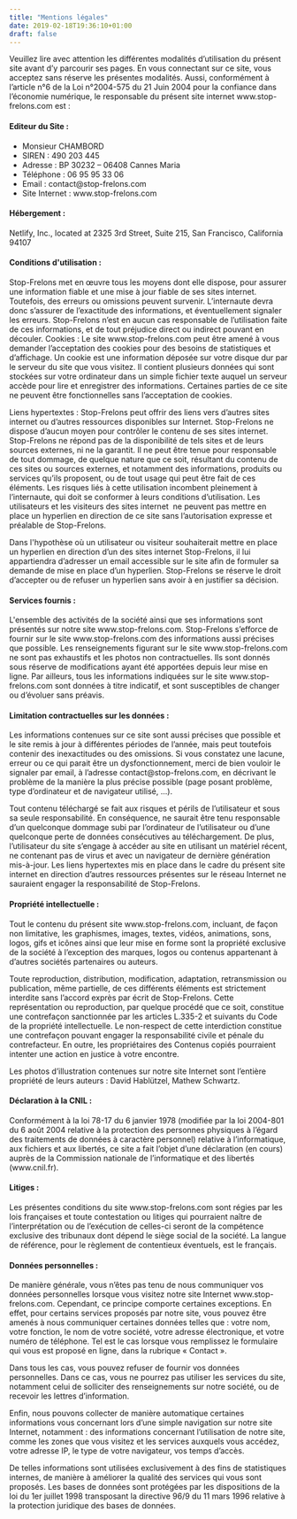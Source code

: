 ```yaml
---
title: "Mentions légales"
date: 2019-02-18T19:36:10+01:00
draft: false
---
```


<p>Veuillez lire avec attention les différentes modalités d’utilisation du présent site avant d’y parcourir ses pages. En vous connectant sur ce site, vous acceptez sans réserve les présentes modalités. Aussi, conformément à l’article n°6 de la Loi n°2004-575 du 21 Juin 2004 pour la confiance dans l’économie numérique, le responsable du présent site internet www.stop-frelons.com est :</p>

<h4>Editeur du Site : </h4>
<ul>
	<li>Monsieur CHAMBORD</li>
	<li>SIREN : 490 203 445</li>
	<li>Adresse : BP 30232 – 06408 Cannes Maria</li>
	<li>Téléphone : 06 95 95 33 06</li>
	<li>Email : contact@stop-frelons.com</li>
	<li>Site Internet : www.stop-frelons.com</li>
</ul>

<h4>Hébergement : </h4>
<p>Netlify, Inc., located at 2325 3rd Street, Suite 215, San Francisco, California 94107</p>

<h4>Conditions d'utilisation : </h4>
<p>Stop-Frelons met en œuvre tous les moyens dont elle dispose, pour assurer une information fiable et une mise à jour fiable de ses sites internet. Toutefois, des erreurs ou omissions peuvent survenir. L’internaute devra donc s’assurer de l’exactitude des informations, et éventuellement signaler les erreurs.  Stop-Frelons n’est en aucun cas responsable de l’utilisation faite de ces informations, et de tout préjudice direct ou indirect pouvant en découler.
Cookies : Le site www.stop-frelons.com peut être amené à vous demander l’acceptation des cookies pour des besoins de statistiques et d’affichage. Un cookie est une information déposée sur votre disque dur par le serveur du site que vous visitez. Il contient plusieurs données qui sont stockées sur votre ordinateur dans un simple fichier texte auquel un serveur accède pour lire et enregistrer des informations. Certaines parties de ce site ne peuvent être fonctionnelles sans l’acceptation de cookies.</p>
<p>Liens hypertextes : Stop-Frelons peut offrir des liens vers d’autres sites internet ou d’autres ressources disponibles sur Internet. Stop-Frelons ne dispose d’aucun moyen pour contrôler le contenu de ses sites internet. Stop-Frelons ne répond pas de la disponibilité de tels sites et de leurs sources externes, ni ne la garantit. Il ne peut être tenue pour responsable de tout dommage, de quelque nature que ce soit, résultant du contenu de ces sites ou sources externes, et notamment des informations, produits ou services qu’ils proposent, ou de tout usage qui peut être fait de ces éléments. Les risques liés à cette utilisation incombent pleinement à l’internaute, qui doit se conformer à leurs conditions d’utilisation.
Les utilisateurs et les visiteurs des sites internet  ne peuvent pas mettre en place un hyperlien en direction de ce site sans l’autorisation expresse et préalable de Stop-Frelons.</p>
<p>Dans l'hypothèse où un utilisateur ou visiteur souhaiterait mettre en place un hyperlien en direction d’un des sites internet Stop-Frelons, il lui appartiendra d’adresser un email accessible sur le site afin de formuler sa demande de mise en place d’un hyperlien. Stop-Frelons se réserve le droit d’accepter ou de refuser un hyperlien sans avoir à en justifier sa décision.</p>

<h4>Services fournis : </h4>
<p>L'ensemble des activités de la société ainsi que ses informations sont présentés sur notre site www.stop-frelons.com.
Stop-Frelons s’efforce de fournir sur le site www.stop-frelons.com des informations aussi précises que possible. Les renseignements figurant sur le site www.stop-frelons.com ne sont pas exhaustifs et les photos non contractuelles. Ils sont donnés sous réserve de modifications ayant été apportées depuis leur mise en ligne. Par ailleurs, tous les informations indiquées sur le site www.stop-frelons.com sont données à titre indicatif, et sont susceptibles de changer ou d’évoluer sans préavis.</p>

<h4>Limitation contractuelles sur les données : </h4>
<p>Les informations contenues sur ce site sont aussi précises que possible et le site remis à jour à différentes périodes de l’année, mais peut toutefois contenir des inexactitudes ou des omissions. Si vous constatez une lacune, erreur ou ce qui parait être un dysfonctionnement, merci de bien vouloir le signaler par email, à l’adresse contact@stop-frelons.com, en décrivant le problème de la manière la plus précise possible (page posant problème, type d’ordinateur et de navigateur utilisé, ...).</p>
<p>Tout contenu téléchargé se fait aux risques et périls de l’utilisateur et sous sa seule responsabilité. En conséquence, ne saurait être tenu responsable d’un quelconque dommage subi par l’ordinateur de l’utilisateur ou d’une quelconque perte de données consécutives au téléchargement. De plus, l’utilisateur du site s’engage à accéder au site en utilisant un matériel récent, ne contenant pas de virus et avec un navigateur de dernière génération mis-à-jour.
Les liens hypertextes mis en place dans le cadre du présent site internet en direction d’autres ressources présentes sur le réseau Internet ne sauraient engager la responsabilité de Stop-Frelons.</p>

<h4>Propriété intellectuelle :</h4>
<p>Tout le contenu du présent site www.stop-frelons.com, incluant, de façon non limitative, les graphismes, images, textes, vidéos, animations, sons, logos, gifs et icônes ainsi que leur mise en forme sont la propriété exclusive de la société à l’exception des marques, logos ou contenus appartenant à d’autres sociétés partenaires ou auteurs.</p>
<p>Toute reproduction, distribution, modification, adaptation, retransmission ou publication, même partielle, de ces différents éléments est strictement interdite sans l’accord exprès par écrit de Stop-Frelons. Cette représentation ou reproduction, par quelque procédé que ce soit, constitue une contrefaçon sanctionnée par les articles L.335-2 et suivants du Code de la propriété intellectuelle. Le non-respect de cette interdiction constitue une contrefaçon pouvant engager la responsabilité civile et pénale du contrefacteur. En outre, les propriétaires des Contenus copiés pourraient intenter une action en justice à votre encontre.</p>
<p>Les photos d’illustration contenues sur notre site Internet sont l’entière propriété de leurs auteurs : David Hablützel, Mathew Schwartz.</p>

<h4>Déclaration à la CNIL : </h4>
<p>Conformément à la loi 78-17 du 6 janvier 1978 (modifiée par la loi 2004-801 du 6 août 2004 relative à la protection des personnes physiques à l’égard des traitements de données à caractère personnel) relative à l’informatique, aux fichiers et aux libertés, ce site a fait l’objet d’une déclaration (en cours) auprès de la Commission nationale de l’informatique et des libertés (www.cnil.fr).</p>

<h4>Litiges : </h4>
<p>Les présentes conditions du site www.stop-frelons.com sont régies par les lois françaises et toute contestation ou litiges qui pourraient naître de l’interprétation ou de l’exécution de celles-ci seront de la compétence exclusive des tribunaux dont dépend le siège social de la société. La langue de référence, pour le règlement de contentieux éventuels, est le français.</p>

<h4>Données personnelles :</h4>
<p>De manière générale, vous n’êtes pas tenu de nous communiquer vos données personnelles lorsque vous visitez notre site Internet www.stop-frelons.com.
Cependant, ce principe comporte certaines exceptions. En effet, pour certains services proposés par notre site, vous pouvez être amenés à nous communiquer certaines données telles que : votre nom, votre fonction, le nom de votre société, votre adresse électronique, et votre numéro de téléphone. Tel est le cas lorsque vous remplissez le formulaire qui vous est proposé en ligne, dans la rubrique « Contact ».</p>
<p>Dans tous les cas, vous pouvez refuser de fournir vos données personnelles. Dans ce cas, vous ne pourrez pas utiliser les services du site, notamment celui de solliciter des renseignements sur notre société, ou de recevoir les lettres d’information.</p>
<p>Enfin, nous pouvons collecter de manière automatique certaines informations vous concernant lors d’une simple navigation sur notre site Internet, notamment : des informations concernant l’utilisation de notre site, comme les zones que vous visitez et les services auxquels vous accédez, votre adresse IP, le type de votre navigateur, vos temps d’accès.</p>
<p>De telles informations sont utilisées exclusivement à des fins de statistiques internes, de manière à améliorer la qualité des services qui vous sont proposés. Les bases de données sont protégées par les dispositions de la loi du 1er juillet 1998 transposant la directive 96/9 du 11 mars 1996 relative à la protection juridique des bases de données.</p>